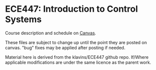 # ECE447: Introduction to Control Systems

Course description and schedule on [Canvas](https://canvas.uw.edu/courses/1372119).

These files are subject to change up until the point they are posted on canvas.  "bug" fixes may be applied after posting if needed.


Material here is derived from the klavins/ECE447 github repo.  If/Where applicable modifications are under the same licence as the parent work.

